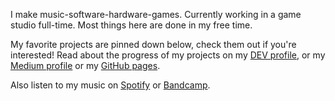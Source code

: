 I make music-software-hardware-games. Currently working in a game studio full-time. Most things here are done in my free time.

My favorite projects are pinned down below, check them out if you're interested! Read about the progress of my projects on my [DEV profile](https://dev.to/amuuu), or my [Medium profile](https://amuuu.medium.com) or my [GitHub pages](https://amuuu.github.io).

Also listen to my music on [Spotify](http://spoti.fi/2kNt827) or [Bandcamp](https://amuexpress.bandcamp.com).
